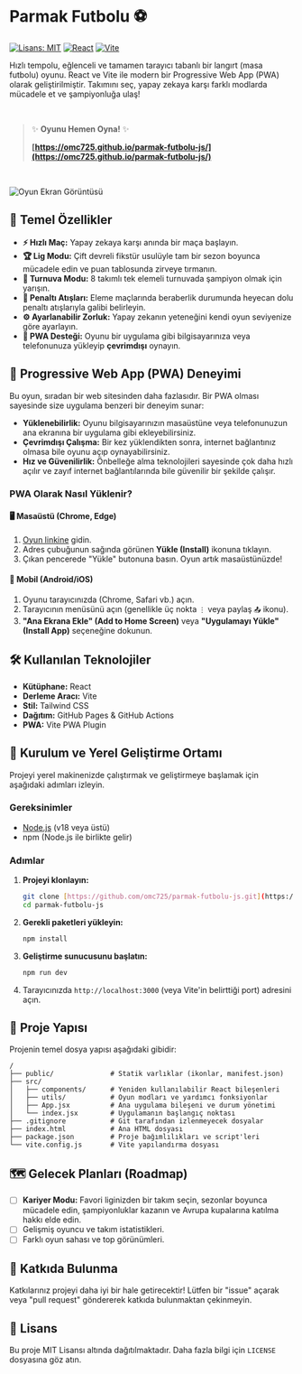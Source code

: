 # Parmak Futbolu ⚽

[![Lisans: MIT](https://img.shields.io/badge/Lisans-MIT-yellow.svg)](https://opensource.org/licenses/MIT)
[![React](https://img.shields.io/badge/React-18-blue?logo=react)](https://reactjs.org/)
[![Vite](https://img.shields.io/badge/Vite-Hızlı-purple?logo=vite)](https://vitejs.dev/)

Hızlı tempolu, eğlenceli ve tamamen tarayıcı tabanlı bir langırt (masa futbolu) oyunu. React ve Vite ile modern bir Progressive Web App (PWA) olarak geliştirilmiştir. Takımını seç, yapay zekaya karşı farklı modlarda mücadele et ve şampiyonluğa ulaş!

<br>

> ✨ **Oyunu Hemen Oyna!** ✨
>
> **[https://omc725.github.io/parmak-futbolu-js/](https://omc725.github.io/parmak-futbolu-js/)**

<br>

![Oyun Ekran Görüntüsü](https://omc725.github.io/parmak-futbolu-js/icon-512.png)

## 🌟 Temel Özellikler

- **⚡ Hızlı Maç:** Yapay zekaya karşı anında bir maça başlayın.
- **🏆 Lig Modu:** Çift devreli fikstür usulüyle tam bir sezon boyunca mücadele edin ve puan tablosunda zirveye tırmanın.
- **🏅 Turnuva Modu:** 8 takımlı tek elemeli turnuvada şampiyon olmak için yarışın.
- **🥅 Penaltı Atışları:** Eleme maçlarında beraberlik durumunda heyecan dolu penaltı atışlarıyla galibi belirleyin.
- **⚙️ Ayarlanabilir Zorluk:** Yapay zekanın yeteneğini kendi oyun seviyenize göre ayarlayın.
- **📱 PWA Desteği:** Oyunu bir uygulama gibi bilgisayarınıza veya telefonunuza yükleyip **çevrimdışı** oynayın.

## 🚀 Progressive Web App (PWA) Deneyimi

Bu oyun, sıradan bir web sitesinden daha fazlasıdır. Bir PWA olması sayesinde size uygulama benzeri bir deneyim sunar:

- **Yüklenebilirlik:** Oyunu bilgisayarınızın masaüstüne veya telefonunuzun ana ekranına bir uygulama gibi ekleyebilirsiniz.
- **Çevrimdışı Çalışma:** Bir kez yüklendikten sonra, internet bağlantınız olmasa bile oyunu açıp oynayabilirsiniz.
- **Hız ve Güvenilirlik:** Önbelleğe alma teknolojileri sayesinde çok daha hızlı açılır ve zayıf internet bağlantılarında bile güvenilir bir şekilde çalışır.

### PWA Olarak Nasıl Yüklenir?

#### 🖥️ Masaüstü (Chrome, Edge)
1.  [Oyun linkine](https://omc725.github.io/parmak-futbolu-js/) gidin.
2.  Adres çubuğunun sağında görünen **Yükle (Install)** ikonuna tıklayın.
3.  Çıkan pencerede "Yükle" butonuna basın. Oyun artık masaüstünüzde!

#### 📱 Mobil (Android/iOS)
1.  Oyunu tarayıcınızda (Chrome, Safari vb.) açın.
2.  Tarayıcının menüsünü açın (genellikle üç nokta `⋮` veya paylaş `📤` ikonu).
3.  **"Ana Ekrana Ekle" (Add to Home Screen)** veya **"Uygulamayı Yükle" (Install App)** seçeneğine dokunun.

## 🛠️ Kullanılan Teknolojiler

- **Kütüphane:** React
- **Derleme Aracı:** Vite
- **Stil:** Tailwind CSS
- **Dağıtım:** GitHub Pages & GitHub Actions
- **PWA:** Vite PWA Plugin

## 🚀 Kurulum ve Yerel Geliştirme Ortamı

Projeyi yerel makinenizde çalıştırmak ve geliştirmeye başlamak için aşağıdaki adımları izleyin.

### Gereksinimler
- [Node.js](https://nodejs.org/) (v18 veya üstü)
- npm (Node.js ile birlikte gelir)

### Adımlar

1.  **Projeyi klonlayın:**
    ```bash
    git clone [https://github.com/omc725/parmak-futbolu-js.git](https://github.com/omc725/parmak-futbolu-js.git)
    cd parmak-futbolu-js
    ```

2.  **Gerekli paketleri yükleyin:**
    ```bash
    npm install
    ```

3.  **Geliştirme sunucusunu başlatın:**
    ```bash
    npm run dev
    ```

4.  Tarayıcınızda `http://localhost:3000` (veya Vite'in belirttiği port) adresini açın.

## 📁 Proje Yapısı

Projenin temel dosya yapısı aşağıdaki gibidir:

```
/
├── public/              # Statik varlıklar (ikonlar, manifest.json)
├── src/
│   ├── components/      # Yeniden kullanılabilir React bileşenleri
│   ├── utils/           # Oyun modları ve yardımcı fonksiyonlar
│   ├── App.jsx          # Ana uygulama bileşeni ve durum yönetimi
│   └── index.jsx        # Uygulamanın başlangıç noktası
├── .gitignore           # Git tarafından izlenmeyecek dosyalar
├── index.html           # Ana HTML dosyası
├── package.json         # Proje bağımlılıkları ve script'leri
└── vite.config.js       # Vite yapılandırma dosyası
```

## 🗺️ Gelecek Planları (Roadmap)

- [ ] **Kariyer Modu:** Favori liginizden bir takım seçin, sezonlar boyunca mücadele edin, şampiyonluklar kazanın ve Avrupa kupalarına katılma hakkı elde edin.
- [ ] Gelişmiş oyuncu ve takım istatistikleri.
- [ ] Farklı oyun sahası ve top görünümleri.

## 🤝 Katkıda Bulunma

Katkılarınız projeyi daha iyi bir hale getirecektir! Lütfen bir "issue" açarak veya "pull request" göndererek katkıda bulunmaktan çekinmeyin.

## 📄 Lisans

Bu proje MIT Lisansı altında dağıtılmaktadır. Daha fazla bilgi için `LICENSE` dosyasına göz atın.
